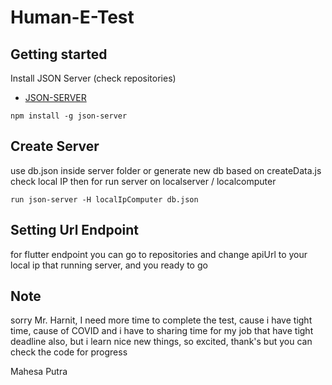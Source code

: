 # Human-E-Test
## Getting started

Install JSON Server (check repositories)
* [JSON-SERVER](https://github.com/typicode/json-server)
```
npm install -g json-server
```
## Create Server
use db.json inside server folder or generate new db based on createData.js
check local IP then for run server on localserver / localcomputer
```
run json-server -H localIpComputer db.json
```
 
## Setting Url Endpoint
for flutter endpoint you can go to repositories and change apiUrl to your local ip that running server, and you ready to go

## Note
sorry Mr. Harnit, I need more time to complete the test, cause i have tight time, cause of COVID and i have to sharing time for my job that have tight deadline also, but i learn nice new things, so excited, thank's
but  you can check the code for progress

Mahesa Putra